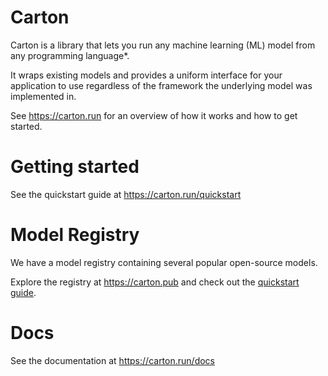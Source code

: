 # Carton

Carton is a library that lets you run any machine learning (ML) model from any programming language*.

It wraps existing models and provides a uniform interface for your application to use regardless of the framework the underlying model was implemented in.

See https://carton.run for an overview of how it works and how to get started.

# Getting started

See the quickstart guide at https://carton.run/quickstart

# Model Registry

We have a model registry containing several popular open-source models.

Explore the registry at https://carton.pub and check out the [quickstart guide](https://carton.run/quickstart).

# Docs

See the documentation at https://carton.run/docs

